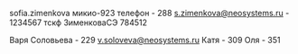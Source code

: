 sofia.zimenkova микио-923
телефон - 288
s.zimenkova@neosystems.ru - 1234567
тскф ЗименковаСЭ 784512 

Варя Соловьева - 229 v.soloveva@neosystems.ru
Катя - 309
Оля - 351

